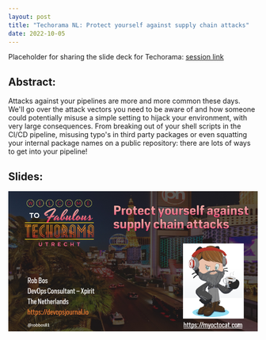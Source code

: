 ```yaml
---
layout: post
title: "Techorama NL: Protect yourself against supply chain attacks"
date: 2022-10-05
---
```


Placeholder for sharing the slide deck for Techorama: [session link](https://techorama.nl/speakers/session/protect-yourself-against-supply-chain-attacks)

## Abstract:
Attacks against your pipelines are more and more common these days. We'll go over the attack vectors you need to be aware of and how someone could potentially misuse a simple setting to hijack your environment, with very large consequences. From breaking out of your shell scripts in the CI/CD pipeline, misusing typo's in third party packages or even squatting your internal package names on a public repository: there are lots of ways to get into your pipeline!

## Slides:
[![Techorama opening slide for the session](/images/2022/20221012/20221005_TechoramaNL.png)](/slides/20221012%20Techorama%20NL%20-%20Protect%20yourself%20against%20supply%20chain%20attacks%20through%20your%20pipeline.pdf)